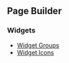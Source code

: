 ## Page Builder
### Widgets
* [Widget Groups](./widget-groups.md)
* [Widget Icons](./widget-icons.md)
